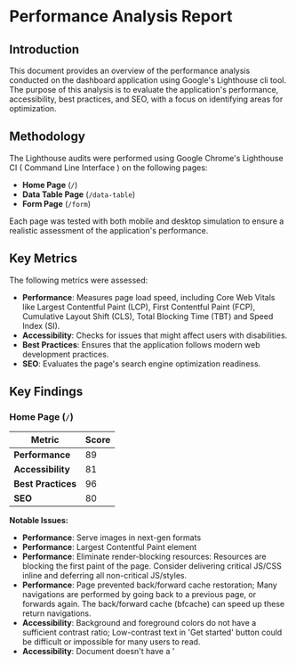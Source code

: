 # Performance Analysis Report

## Introduction

This document provides an overview of the performance analysis conducted on the dashboard application using Google's Lighthouse cli tool. The purpose of this analysis is to evaluate the application's performance, accessibility, best practices, and SEO, with a focus on identifying areas for optimization.

## Methodology

The Lighthouse audits were performed using Google Chrome's Lighthouse CI ( Command Line Interface ) on the following pages:

- **Home Page** (`/`)
- **Data Table Page** (`/data-table`)
- **Form Page** (`/form`)

Each page was tested with both mobile and desktop simulation to ensure a realistic assessment of the application's performance.

## Key Metrics

The following metrics were assessed:

- **Performance**: Measures page load speed, including Core Web Vitals like Largest Contentful Paint (LCP), First Contentful Paint (FCP), Cumulative Layout Shift (CLS), Total Blocking Time (TBT) and Speed Index (SI).
- **Accessibility**: Checks for issues that might affect users with disabilities.
- **Best Practices**: Ensures that the application follows modern web development practices.
- **SEO**: Evaluates the page's search engine optimization readiness.

## Key Findings

### Home Page (`/`)

| Metric                | Score 
|-----------------------|-----------------------------------------------------------
| **Performance**       | 89  
| **Accessibility**     | 81    
| **Best Practices**    | 96   
| **SEO**               | 80    


**Notable Issues:**
- **Performance**: Serve images in next-gen formats
- **Performance**: Largest Contentful Paint element
- **Performance**: Eliminate render-blocking resources: Resources are blocking the first paint of the page. Consider delivering critical JS/CSS inline and deferring all non-critical JS/styles.
- **Performance**: Page prevented back/forward cache restoration; Many navigations are performed by going back to a previous page, or forwards again. The back/forward cache (bfcache) can speed up these return navigations.
- **Accessibility**: Background and foreground colors do not have a sufficient contrast ratio; Low-contrast text in 'Get started' button could be difficult or impossible for many users to read.
- **Accessibility**: Document doesn't have a '<title>' element.
- **Best Practices**: Browser errors were logged to the console.
- **SEO**: Document doesn't have a '<title>' element.
- **SEO**: Document doesn't have a '<meta/>' description.



### Data Table Page (`/data-table`)

| Metric                | Score 
|-----------------------|------------------------------------------------------------
| **Performance**       | 89 
| **Accessibility**     | 100   
| **Best Practices**    | 96    
| **SEO**               | 90  


**Notable Issues:**
- **Performance**: Serve images in next-gen formats 
- **Performance**: Largest Contentful Paint element
- **Performance**: Reduce initial server response time Root document took 1,060 ms
- **Performance**: Reduce unused JavaScript Potential savings
- **Performance**: Eliminate render-blocking resources Potential savings
- **Performance**: Page prevented back/forward cache restoration
- **Best Practices**: Browser errors were logged to the console
- **Best Practices**: Missing source maps for large first-party JavaScript
- **SEO**: Document does not have a meta description



### Form Page (`/form`)

| Metric                | Score 
|-----------------------|------------------------------------------------------------
| **Performance**       | 90                 
| **Accessibility**     | 91  
| **Best Practices**    | 96                                
| **SEO**               | 80  

**Notable Issues:**
- **Performance**: Serve images in next-gen formats 
- **Performance**: Largest Contentful Paint element 
- **Performance**: Reduce initial server response time Root document took 810 ms
- **Performance**: Eliminate render-blocking resources
- **Performance**: Page prevented back/forward cache restoration
- **Accessibility**: Background and foreground colors do not have a sufficient contrast ratio.
- **Accessibility**: Document doesn't have a '<title>' element
- **Best Practices**: Browser errors were logged to the console
- **Best Practices**: Missing source maps for large first-party JavaScript
- **SEO**: Document doesn't have a '<title>' element.
- **SEO**: Document doesn't have a '<meta/>' description.



# Chakra UI and CSS-in-JS Related Bottlenecks

## Identified Bottlenecks from the Lighthouse Report

1. **Render-Blocking Resources**
   - **Impact**: Delays First Contentful Paint (FCP) and Largest Contentful Paint (LCP).
   - **Cause**: Synchronous injection of styles from Chakra UI components.

2. **Largest Contentful Paint (LCP)**
   - **Impact**: LCP is delayed due to large DOM elements or heavy components.
   - **Cause**: Complex Chakra UI components adding extra DOM elements and styles.

3. **Eliminate Unused JavaScript**
   - **Impact**: Unused JavaScript increases load times.
   - **Cause**: Unused Chakra UI components or CSS-in-JS code being bundled.

4. **CSS-in-JS Performance Overhead**
   - **Impact**: Runtime overhead due to CSS-in-JS style generation.
   - **Cause**: Chakra UI’s CSS-in-JS approach.

5. **Accessibility Issues**
   - **Impact**: Poor user experience for users with disabilities.
   - **Cause**: Incorrect Chakra UI theme customization leading to issues like low color contrast.


# Conclusion

The Lighthouse audit highlights several areas for improvement that can enhance the user experience and performance of the application. By addressing the issues identified in this report, we can achieve better performance scores and a more accessible, SEO-friendly application.

# Full Reports

- [Home Page Report](../reports/lighthouse/initial-report/home-page-report.html)
- [Data Table Page Report](../reports/lighthouse/initial-report/data-table-report.html)
- [Form Page Report](../reports/lighthouse/initial-report/form-page-report.html)